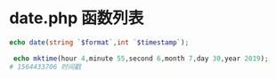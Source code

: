 # date.php 函数列表

```php
echo date(string `$format`,int `$timestamp`);

 echo mktime(hour 4,minute 55,second 6,month 7,day 30,year 2019);
# 1564433706 时间戳
```